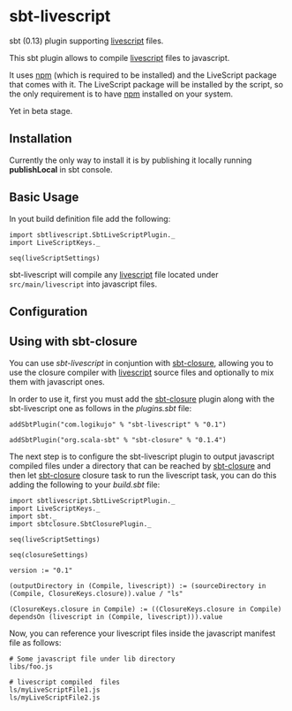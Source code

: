 sbt-livescript
==============

sbt (0.13) plugin supporting [livescript][] files.

This sbt plugin allows to compile [livescript][] files to javascript.

It uses [npm][] (which is required to be installed) and the LiveScript package that comes with it. The LiveScript package will
be installed by the script, so the only requirement is to have [npm][] installed on your system.

Yet in beta stage.

Installation
------------

Currently the only way to install it is by publishing it locally running **publishLocal** in sbt console.

Basic Usage
-----------

In yout build definition file add the following:

```
import sbtlivescript.SbtLiveScriptPlugin._
import LiveScriptKeys._

seq(liveScriptSettings)
```

sbt-livescript will compile any [livescript][] file located under `src/main/livescript` into javascript files.

Configuration
-------------

Using with sbt-closure
----------------------

You can use *sbt-livescript* in conjuntion with [sbt-closure][], allowing you to use
the closure compiler with [livescript][] source files and optionally to mix them with javascript ones.

In order to use it, first you must add the [sbt-closure][] plugin along with the sbt-livescript one as follows in
 the *plugins.sbt* file:

```
addSbtPlugin("com.logikujo" % "sbt-livescript" % "0.1")

addSbtPlugin("org.scala-sbt" % "sbt-closure" % "0.1.4")
```

The next step is to configure the sbt-livescript plugin to output javascript compiled files under a directory that
 can be reached by [sbt-closure][] and then let [sbt-closure][] closure task to run the livescript task, you can do this
 adding the following to your *build.sbt* file:

```
import sbtlivescript.SbtLiveScriptPlugin._
import LiveScriptKeys._
import sbt._
import sbtclosure.SbtClosurePlugin._

seq(liveScriptSettings)

seq(closureSettings)

version := "0.1"

(outputDirectory in (Compile, livescript)) := (sourceDirectory in (Compile, ClosureKeys.closure)).value / "ls"

(ClosureKeys.closure in Compile) := ((ClosureKeys.closure in Compile) dependsOn (livescript in (Compile, livescript))).value
```

Now, you can reference your livescript files inside the javascript manifest file as follows:

```
# Some javascript file under lib directory
libs/foo.js

# livescript compiled  files
ls/myLiveScriptFile1.js
ls/myLiveScriptFile2.js
```


[sbt-closure]: https://github.com/eltimn/sbt-closure
[livescript]: http://www.livescript.net
[npm]: https://npmjs.org
